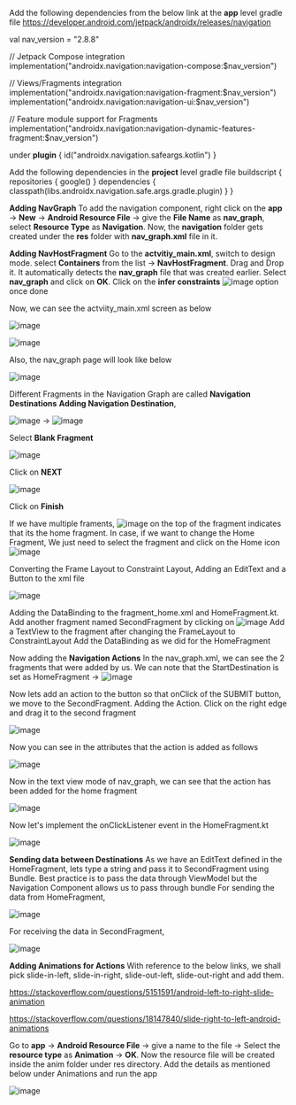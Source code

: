 Add the following dependencies from the below link at the **app** level gradle file
https://developer.android.com/jetpack/androidx/releases/navigation

val nav_version = "2.8.8"

// Jetpack Compose integration
implementation("androidx.navigation:navigation-compose:$nav_version")

// Views/Fragments integration
implementation("androidx.navigation:navigation-fragment:$nav_version")
implementation("androidx.navigation:navigation-ui:$nav_version")

// Feature module support for Fragments
implementation("androidx.navigation:navigation-dynamic-features-fragment:$nav_version")

under **plugin** {
  id("androidx.navigation.safeargs.kotlin")
}

Add the following dependencies in the **project** level gradle file
buildscript {
    repositories {
        google()
    }
    dependencies {
        classpath(libs.androidx.navigation.safe.args.gradle.plugin)
    }
}

**Adding NavGraph**
To add the navigation component, right click on the **app** -> **New** -> **Android Resource File** -> give the **File Name**  as **nav_graph**, select **Resource Type** as **Navigation**.
Now, the **navigation** folder gets created under the **res** folder with **nav_graph.xml** file in it.

**Adding NavHostFragment**
Go to the **actvitiy_main.xml**, switch to design mode. select **Containers** from the list -> **NavHostFragment**. Drag and Drop it. It automatically detects the **nav_graph** file that was created earlier.
Select **nav_graph** and click on **OK**. Click on the **infer constraints** ![image](https://github.com/user-attachments/assets/cee6f2ea-7be3-4eeb-9d80-ac98448c9818)
option once done

Now, we can see the actviity_main.xml screen as below

![image](https://github.com/user-attachments/assets/085f5b23-4939-4446-9a54-df1755292937)

![image](https://github.com/user-attachments/assets/4fb8cd31-4b5c-47fb-a5ca-298b9eb9358a)

Also, the nav_graph page will look like below

![image](https://github.com/user-attachments/assets/fd2f9766-d7c1-4961-b05f-c631fd1b21c6)

Different Fragments in the Navigation Graph are called **Navigation Destinations**
**Adding Navigation Destination**,

![image](https://github.com/user-attachments/assets/09a8b4d3-15cb-4e32-a791-74a01eeffe0b) -> ![image](https://github.com/user-attachments/assets/aa2f3cd9-4a24-43e9-9de5-086e8a044d2a)

Select **Blank Fragment**

![image](https://github.com/user-attachments/assets/d94f7c66-7516-4eaa-8f89-8d4146034eef)

Click on **NEXT**

![image](https://github.com/user-attachments/assets/06c97b22-5289-4f5c-a827-bb172299d5a7)

Click on **Finish**

If we have multiple framents, ![image](https://github.com/user-attachments/assets/f4b35426-a556-4bee-bea5-bf418fe24783) on the top of the fragment indicates that its the home fragment. In case, if we want to change the Home Fragment, We just need to select the fragment and click on the Home icon ![image](https://github.com/user-attachments/assets/6a90285b-d9f7-48bb-be4f-7943924cfd98)

Converting the Frame Layout to Constraint Layout, Adding an EditText and a Button to the xml file

![image](https://github.com/user-attachments/assets/65c9c256-a7da-40fb-9332-0eb484d7dae8)

Adding the DataBinding to the fragment_home.xml and HomeFragment.kt.
Add another fragment named SecondFragment by clicking on ![image](https://github.com/user-attachments/assets/4fa2ac97-7f98-4576-8fbb-be23d1d2dc3f) Add a TextView to the fragment after changing the FrameLayout to ConstraintLayout
Add the DataBinding as we did for the HomeFragment

Now adding the **Navigation Actions**
In the nav_graph.xml, we can see the 2 fragments that were added by us.
We can note that the StartDestination is set as HomeFragment -> ![image](https://github.com/user-attachments/assets/55d81483-acbd-4436-9f8b-8a95be847397)

Now lets add an action to the button so that onClick of the SUBMIT button, we move to the SecondFragment.
Adding the Action. Click on the right edge and drag it to the second fragment 

![image](https://github.com/user-attachments/assets/54621a15-c4e2-4e64-b43f-84d506b447f3)

Now you can see in the attributes that the action is added as follows

![image](https://github.com/user-attachments/assets/303c18e3-7741-4dd2-9015-99ba5e3b81fc)

Now in the text view mode of nav_graph, we can see that the action has been added for the home fragment

![image](https://github.com/user-attachments/assets/a9c28461-6c5c-46ad-b418-5dde9433b017)

Now let's implement the onClickListener event in the HomeFragment.kt

![image](https://github.com/user-attachments/assets/169572f4-5682-41c7-863a-2e4110e7877f)

**Sending data between Destinations**
As we have an EditText defined in the HomeFragment, lets type a string and pass it to SecondFragment using Bundle.
Best practice is to pass the data through ViewModel but the Navigation Component allows us to pass through bundle
For sending the data from HomeFragment,

![image](https://github.com/user-attachments/assets/0d3922d6-b656-4684-91fe-1d9e83ca8ac3)

For receiving the data in SecondFragment,

![image](https://github.com/user-attachments/assets/5c68e6fd-e9be-40b0-86c3-d92d02bc10e1)

**Adding Animations for Actions**
With reference to the below links, we shall pick slide-in-left, slide-in-right, slide-out-left, slide-out-right and add them.

https://stackoverflow.com/questions/5151591/android-left-to-right-slide-animation

https://stackoverflow.com/questions/18147840/slide-right-to-left-android-animations

Go to **app** -> **Android Resource File** -> give a name to the file -> Select the **resource type** as **Animation** -> **OK**.
Now the resource file will be created inside the anim folder under res directory.
Add the details as mentioned below under Animations and run the app

![image](https://github.com/user-attachments/assets/77df4634-e737-435e-af24-4f36f74565cb)

